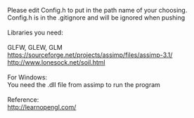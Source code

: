 Please edit Config.h to put in the path name of your choosing. 
<br>
Config.h is in the .gitignore and will be ignored when pushing
<br><br>
Libraries you need:
<br><br>
GLFW, GLEW, GLM
<br>
https://sourceforge.net/projects/assimp/files/assimp-3.1/
<br>
http://www.lonesock.net/soil.html
<br><br>
For Windows:
<br>
You need the .dll file from assimp to run the program
<br><br>
Reference: 
<br>
http://learnopengl.com/